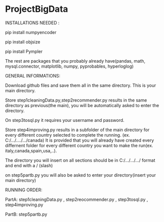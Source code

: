 # ProjectBigData
INSTALLATIONS NEEDED :

pip install numpyencoder

pip install objsize

pip install Pympler

The rest are packages that you probably already have(pandas, math, mysql.connector, matplotlib, numpy, pyprobables, hyperloglog)



GENERAL INFORMATIONS:

Download github files and save them all in the same directory. This is your main directory.

Store step1cleaningData.py,step2recommender.py results in the same directory as previous(the main), you will be automatically asked to enter the directory.

On step3tosql.py it requires your username and password.

Store step4improving.py results in a subfolder of the main directory for every different country selected to complete the running.          (ex. C:/.../..../.../canada)
It is provided that you will already have created every differnent folder for every different country you want to make the run(ex. italy,canada,spain,usa,..).

The directory you will insert on all sections should be in C:/.../.../.../ format and end with a /  (slash)

on step5partb.py you will also be asked to enter your directory(insert your main directory)




RUNNING ORDER:  

PartA: 
step1cleaningData.py , step2reocommender.py , step3tosql.py , step4improving.py

PartB:  step5partb.py
